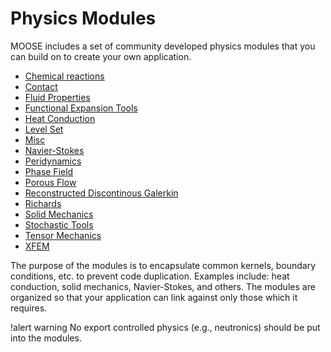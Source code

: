# Physics Modules

MOOSE includes a set of community developed physics modules that you can build on to create your own
application.

- [Chemical reactions](modules/chemical_reactions/index.md)
- [Contact](modules/contact/index.md)
- [Fluid Properties](modules/fluid_properties/index.md)
- [Functional Expansion Tools](modules/functional_expansion_tools/index.md)
- [Heat Conduction](modules/heat_conduction/index.md)
- [Level Set](modules/level_set/index.md)
- [Misc](modules/misc/index.md)
- [Navier-Stokes](modules/navier_stokes/index.md)
- [Peridynamics](modules/peridynamics/index.md)
- [Phase Field](modules/phase_field/index.md)
- [Porous Flow](modules/porous_flow/index.md)
- [Reconstructed Discontinous Galerkin](modules/rdg/index.md)
- [Richards](modules/richards/index.md)
- [Solid Mechanics](modules/solid_mechanics/index.md)
- [Stochastic Tools](modules/stochastic_tools/index.md)
- [Tensor Mechanics](modules/tensor_mechanics/index.md)
- [XFEM](modules/xfem/index.md)

The purpose of the modules is to encapsulate common kernels, boundary conditions, etc. to prevent
code duplication.  Examples include: heat conduction, solid mechanics, Navier-Stokes, and others. The
modules are organized so that your application can link against only those which it requires.

!alert warning
No export controlled physics (e.g., neutronics) should be put into the modules.
